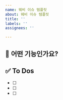 ```yaml
---
name: 웨비 이슈 템플릿
about: 웨비 이슈 템플릿
title: ''
labels: ''
assignees: ''

---
```


## 💚 어떤 기능인가요?

## ✅ To Dos

- [ ]
- [ ]
- [ ]
